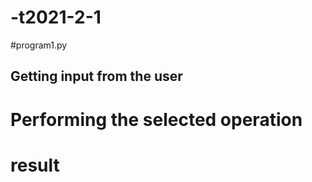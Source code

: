 # -t2021-2-1
#program1.py
## Getting input from the user
# Performing the selected operation
# result
